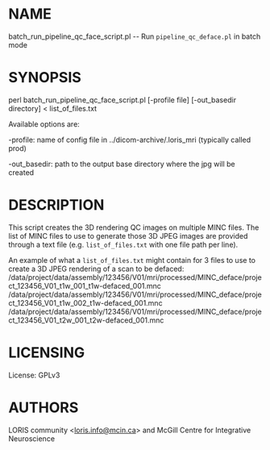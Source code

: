 # NAME

batch\_run\_pipeline\_qc\_face\_script.pl -- Run `pipeline_qc_deface.pl` in batch mode

# SYNOPSIS

perl batch\_run\_pipeline\_qc\_face\_script.pl \[-profile file\] \[-out\_basedir directory\] < list\_of\_files.txt

Available options are:

\-profile: name of config file in ../dicom-archive/.loris\_mri (typically called prod)

\-out\_basedir: path to the output base directory where the jpg will be created

# DESCRIPTION

This script creates the 3D rendering QC images on multiple MINC files.
The list of MINC files to use to generate those 3D JPEG images are provided
through a text file (e.g. `list_of_files.txt` with one file path per line).

An example of what a `list_of_files.txt` might contain for 3 files to use to
create a 3D JPEG rendering of a scan to be defaced:
 /data/project/data/assembly/123456/V01/mri/processed/MINC\_deface/project\_123456\_V01\_t1w\_001\_t1w-defaced\_001.mnc
 /data/project/data/assembly/123456/V01/mri/processed/MINC\_deface/project\_123456\_V01\_t1w\_002\_t1w-defaced\_001.mnc
 /data/project/data/assembly/123456/V01/mri/processed/MINC\_deface/project\_123456\_V01\_t2w\_001\_t2w-defaced\_001.mnc

# LICENSING

License: GPLv3

# AUTHORS

LORIS community &lt;loris.info@mcin.ca> and McGill Centre for Integrative Neuroscience

